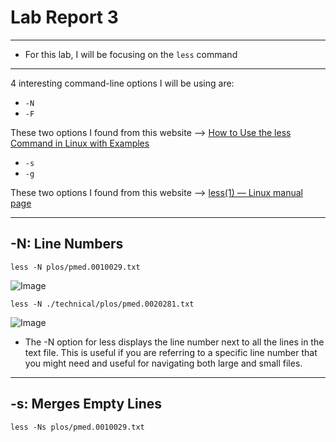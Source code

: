 # Lab Report 3
---
- For this lab, I will be focusing on the `less` command
---
4 interesting command-line options I will be using are:

- `-N`
- `-F`

These two options I found from this website --> [How to Use the less Command in Linux with Examples](https://phoenixnap.com/kb/less-command-in-linux#:~:text=Note%3A%20By%20default%2C%20searching%20in,phrase%20and%20see%20the%20results)

- `-s`
- `-g`

These two options I found from this website --> [less(1) — Linux manual page](https://man7.org/linux/man-pages/man1/less.1.html)

---
## -N: Line Numbers

`less -N plos/pmed.0010029.txt`

![Image](lab3-img1)

`less -N ./technical/plos/pmed.0020281.txt`

![Image](lab3-img2)

- The -N option for less displays the line number next to all the lines in the text file. This is useful if you are referring to a specific line number that you might need and useful for navigating both large and small files.

---

## -s: Merges Empty Lines

`less -Ns plos/pmed.0010029.txt`


